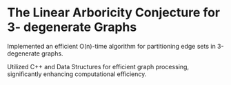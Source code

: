 # The Linear Arboricity Conjecture for 3- degenerate Graphs

Implemented an efficient O(n)-time algorithm for partitioning edge sets in 3-degenerate graphs. 

Utilized C++ and Data Structures for efficient graph processing, significantly enhancing computational efficiency.
